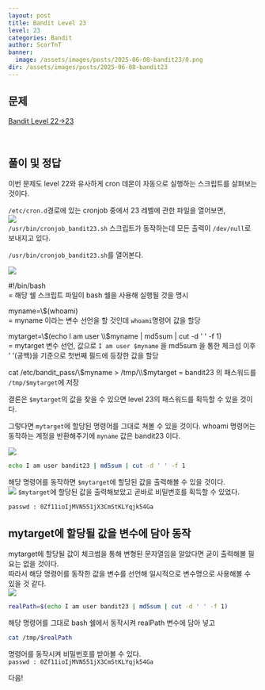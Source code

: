 ```yaml
---
layout: post
title: Bandit Level 23
level: 23
categories: Bandit
author: ScorTnT
banner:
  image: /assets/images/posts/2025-06-08-bandit23/0.png
dir: /assets/images/posts/2025-06-08-bandit23
---
```


## 문제

[Bandit Level 22->23](https://overthewire.org/wargames/bandit/bandit{{page.level}}.html)

<br> <!--
![]({{page.dir}}/0.png) 
mkdir ./assets/images/posts/2025-06-08-bandit23
`passwd : tRae0UfB9v0UzbCdn9cY0gQnds9GF58Q`
bash
openssl s_client localhost:30001
ssh -p 2220 bandit17@bandit.labs.overthewire.org -i 17_rsa
ssh -p 2220 bandit22@bandit.labs.overthewire.org
-->

## 풀이 및 정답
  
이번 문제도 level 22와 유사하게 cron 데몬이 자동으로 실행하는 스크립트를 살펴보는 것이다.  

`/etc/cron.d`경로에 있는 cronjob 중에서 23 레벨에 관한 파일을 열어보면,  
![]({{page.dir}}/0.png)  
`/usr/bin/cronjob_bandit23.sh` 스크립트가 동작하는데 모든 출력이 `/dev/null`로 보내지고 있다.  

`/usr/bin/cronjob_bandit23.sh`를 열어본다.  

![]({{page.dir}}/1.png)  

#!/bin/bash  
= 해당 쉘 스크립트 파일이 bash 쉘을 사용해 실행될 것을 명시  
  
myname=\\$(whoami)  
= myname 이라는 변수 선언을 할 것인데 `whoami`명령어 값을 할당  
  
mytarget=\\$(echo I am user \\$myname | md5sum | cut -d ' ' -f 1)  
= mytarget 변수 선언, 값으로 `I am user $myname` 을 md5sum 을 통한 체크섬 이후 ' '(공백)을 기준으로 첫번째 필드에 등장한 값을 할당  
  
cat /etc/bandit_pass/\\$myname > /tmp/\\$mytarget
= bandit23 의 패스워드를 `/tmp/$mytarget`에 저장
  
결론은 `$mytarget`의 값을 찾을 수 있으면 level 23의 패스워드를 획득할 수 있을 것이다.  
  
그렇다면 `mytarget`에 할당된 명령어를 그대로 쳐볼 수 있을 것이다. 
whoami 명령어는 동작하는 계정을 반환해주기에 `myname` 값은 bandit23 이다.  


![]({{page.dir}}/2.png)  
```bash
echo I am user bandit23 | md5sum | cut -d ' ' -f 1
```
해당 명령어를 동작하면 `$mytarget`에 할당된 값을 출력해볼 수 있을 것이다.  
![]({{page.dir}}/3.png)
`$mytarget`에 할당된 값을 출력해보았고 곧바로 비밀번호를 획득할 수 있었다.  

`passwd : 0Zf11ioIjMVN551jX3CmStKLYqjk54Ga`

## mytarget에 할당될 값을 변수에 담아 동작
  
mytarget에 할당될 값이 체크썸을 통해 변형된 문자열임을 알았다면 굳이 출력해볼 필요는 없을 것이다.  
따라서 해당 명령어를 동작한 값을 변수를 선언해 일시적으로 변수명으로 사용해볼 수 있을 것 같다.  
![]({{page.dir}}/4.png)  
```bash
realPath=$(echo I am user bandit23 | md5sum | cut -d ' ' -f 1)  
```
해당 명령어를 그대로 bash 쉘에서 동작시켜 realPath 변수에 담아 넣고  
```bash
cat /tmp/$realPath
```
명령어를 동작시켜 비밀번호를 받아볼 수 있다.  
`passwd : 0Zf11ioIjMVN551jX3CmStKLYqjk54Ga`

다음!
